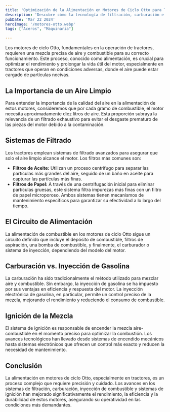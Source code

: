 ```yaml
---
title: 'Optimización de la Alimentación en Motores de Ciclo Otto para Tractores'
description: 'Descubre cómo la tecnología de filtración, carburación e inyección de combustible mejora la eficiencia y durabilidad de los motores de ciclo Otto en tractores, asegurando un rendimiento óptimo.'
pubDate: 'Mar 22 2024'
heroImage: '/motores-otto.webp'
tags: ["Aceros", "Maquinaria"]

---
```


Los motores de ciclo Otto, fundamentales en la operación de tractores, requieren una mezcla precisa de aire y combustible para su correcto funcionamiento. Este proceso, conocido como alimentación, es crucial para optimizar el rendimiento y prolongar la vida útil del motor, especialmente en tractores que operan en condiciones adversas, donde el aire puede estar cargado de partículas nocivas.

## La Importancia de un Aire Limpio
Para entender la importancia de la calidad del aire en la alimentación de estos motores, consideremos que por cada gramo de combustible, el motor necesita aproximadamente diez litros de aire. Esta proporción subraya la relevancia de un filtrado exhaustivo para evitar el desgaste prematuro de las piezas del motor debido a la contaminación.

## Sistemas de Filtrado
Los tractores emplean sistemas de filtrado avanzados para asegurar que solo el aire limpio alcance el motor. Los filtros más comunes son:

- **Filtros de Aceite:** Utilizan un proceso centrífugo para separar las partículas más grandes del aire, seguido de un baño en aceite para capturar las partículas más finas.
- **Filtros de Papel:** A través de una centrifugación inicial para eliminar partículas gruesas, este sistema filtra impurezas más finas con un filtro de papel microporoso.
Ambos sistemas tienen mecanismos de mantenimiento específicos para garantizar su efectividad a lo largo del tiempo.

## El Circuito de Alimentación
La alimentación de combustible en los motores de ciclo Otto sigue un circuito definido que incluye el depósito de combustible, filtros de aspiración, una bomba de combustible, y finalmente, el carburador o sistema de inyección, dependiendo del modelo del motor.

## Carburación vs. Inyección de Gasolina
La carburación ha sido tradicionalmente el método utilizado para mezclar aire y combustible. Sin embargo, la inyección de gasolina se ha impuesto por sus ventajas en eficiencia y respuesta del motor. La inyección electrónica de gasolina, en particular, permite un control preciso de la mezcla, mejorando el rendimiento y reduciendo el consumo de combustible.

## Ignición de la Mezcla
El sistema de ignición es responsable de encender la mezcla aire-combustible en el momento preciso para optimizar la combustión. Los avances tecnológicos han llevado desde sistemas de encendido mecánicos hasta sistemas electrónicos que ofrecen un control más exacto y reducen la necesidad de mantenimiento.

## Conclusión
La alimentación en motores de ciclo Otto, especialmente en tractores, es un proceso complejo que requiere precisión y cuidado. Los avances en los sistemas de filtración, carburación, inyección de combustible y sistemas de ignición han mejorado significativamente el rendimiento, la eficiencia y la durabilidad de estos motores, asegurando su operatividad en las condiciones más demandantes.